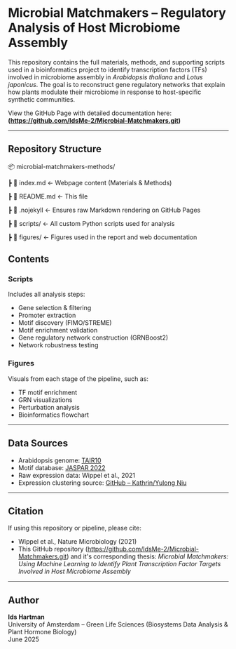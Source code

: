 # Microbial Matchmakers – Regulatory Analysis of Host Microbiome Assembly

This repository contains the full materials, methods, and supporting scripts used in a bioinformatics project to identify transcription factors (TFs) involved in microbiome assembly in *Arabidopsis thaliana* and *Lotus japonicus*. The goal is to reconstruct gene regulatory networks that explain how plants modulate their microbiome in response to host-specific synthetic communities.

View the GitHub Page with detailed documentation here:  
**(https://github.com/IdsMe-2/Microbial-Matchmakers.git)**

---

## Repository Structure

📦 microbial-matchmakers-methods/

┣ 📄 index.md ← Webpage content (Materials & Methods)

┣ 📄 README.md ← This file

┣ 📄 .nojekyll ← Ensures raw Markdown rendering on GitHub Pages

┣ 📁 scripts/ ← All custom Python scripts used for analysis

┣ 📁 figures/ ← Figures used in the report and web documentation


## Contents

### Scripts
Includes all analysis steps:
- Gene selection & filtering
- Promoter extraction
- Motif discovery (FIMO/STREME)
- Motif enrichment validation
- Gene regulatory network construction (GRNBoost2)
- Network robustness testing

### Figures
Visuals from each stage of the pipeline, such as:
- TF motif enrichment
- GRN visualizations
- Perturbation analysis
- Bioinformatics flowchart

---

## Data Sources

- Arabidopsis genome: [TAIR10](https://www.arabidopsis.org/)
- Motif database: [JASPAR 2022](https://jaspar.genereg.net/)
- Raw expression data: Wippel et al., 2021
- Expression clustering source: [GitHub – Kathrin/Yulong Niu](https://github.com/YulongNiu/MPIPZ_Kathrin_Persistence_RNASeq)

---

## Citation

If using this repository or pipeline, please cite:
- Wippel et al., Nature Microbiology (2021)
- This GitHub repository (https://github.com/IdsMe-2/Microbial-Matchmakers.git) and it's corresponding thesis: *Microbial Matchmakers: Using Machine Learning to Identify Plant Transcription Factor Targets Involved in Host Microbiome Assembly*

---

## Author

**Ids Hartman**  
University of Amsterdam – Green Life Sciences (Biosystems Data Analysis & Plant Hormone Biology)  
June 2025  

